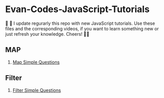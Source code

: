 # Evan-Codes-JavaScript-Tutorials

👋 👋 I update regurarly this repo with new JavaScript tutorials. Use these files and the corresponding videos, if you want to learn something new or just refresh your knowledge. Cheers! 🙏🙏 


## MAP
1. [Map Simple Questions](https://github.com/imevanc/evan-codes-javascript-tutorials/tree/main/higher-order-functions/map/index.js)

## Filter
1. [Filter Simple Questions](https://github.com/imevanc/evan-codes-javascript-tutorials/blob/main/higher-order-functions/filter/index.js)
